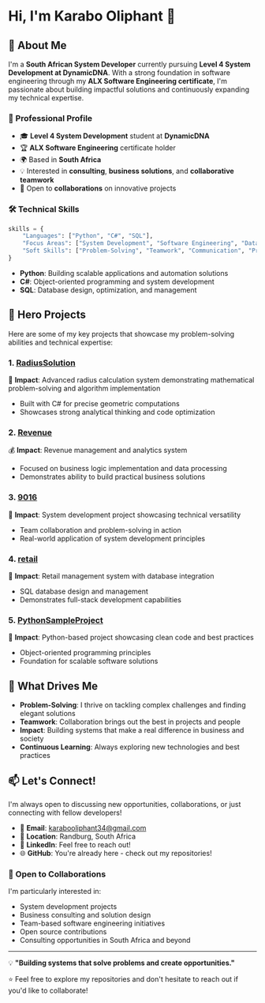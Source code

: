 # Hi, I'm Karabo Oliphant 👋

## 🚀 About Me

I'm a **South African System Developer** currently pursuing **Level 4 System Development at DynamicDNA**. With a strong foundation in software engineering through my **ALX Software Engineering certificate**, I'm passionate about building impactful solutions and continuously expanding my technical expertise.

### 💼 Professional Profile
- 🎓 **Level 4 System Development** student at **DynamicDNA**
- 🏆 **ALX Software Engineering** certificate holder
- 🌍 Based in **South Africa**
- 💡 Interested in **consulting**, **business solutions**, and **collaborative teamwork**
- 🤝 Open to **collaborations** on innovative projects

### 🛠️ Technical Skills

```python
skills = {
    "Languages": ["Python", "C#", "SQL"],
    "Focus Areas": ["System Development", "Software Engineering", "Database Management"],
    "Soft Skills": ["Problem-Solving", "Teamwork", "Communication", "Project Management"]
}
```

- **Python**: Building scalable applications and automation solutions
- **C#**: Object-oriented programming and system development
- **SQL**: Database design, optimization, and management

## 🏅 Hero Projects

Here are some of my key projects that showcase my problem-solving abilities and technical expertise:

### 1. [RadiusSolution](https://github.com/DynamicKarabo/RadiusSolution)
🎯 **Impact**: Advanced radius calculation system demonstrating mathematical problem-solving and algorithm implementation
- Built with C# for precise geometric computations
- Showcases strong analytical thinking and code optimization

### 2. [Revenue](https://github.com/DynamicKarabo/Revenue)
💰 **Impact**: Revenue management and analytics system
- Focused on business logic implementation and data processing
- Demonstrates ability to build practical business solutions

### 3. [9016](https://github.com/DynamicKarabo/9016)
🔧 **Impact**: System development project showcasing technical versatility
- Team collaboration and problem-solving in action
- Real-world application of system development principles

### 4. [retail](https://github.com/DynamicKarabo/retail)
🛒 **Impact**: Retail management system with database integration
- SQL database design and management
- Demonstrates full-stack development capabilities

### 5. [PythonSampleProject](https://github.com/DynamicKarabo/PythonSampleProject)
🐍 **Impact**: Python-based project showcasing clean code and best practices
- Object-oriented programming principles
- Foundation for scalable software solutions

## 🌟 What Drives Me

- **Problem-Solving**: I thrive on tackling complex challenges and finding elegant solutions
- **Teamwork**: Collaboration brings out the best in projects and people
- **Impact**: Building systems that make a real difference in business and society
- **Continuous Learning**: Always exploring new technologies and best practices

## 📫 Let's Connect!

I'm always open to discussing new opportunities, collaborations, or just connecting with fellow developers!

- 📧 **Email**: [karabooliphant34@gmail.com](mailto:karabooliphant34@gmail.com)
- 📍 **Location**: Randburg, South Africa
- 💼 **LinkedIn**: Feel free to reach out!
- 🌐 **GitHub**: You're already here - check out my repositories!

### 🤝 Open to Collaborations

I'm particularly interested in:
- System development projects
- Business consulting and solution design
- Team-based software engineering initiatives
- Open source contributions
- Consulting opportunities in South Africa and beyond

---

💡 **"Building systems that solve problems and create opportunities."**

⭐ Feel free to explore my repositories and don't hesitate to reach out if you'd like to collaborate!
